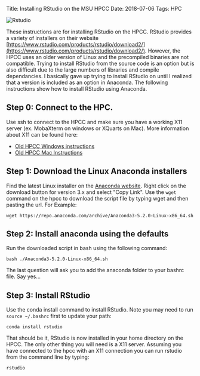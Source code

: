 Title: Installing RStudio on the MSU HPCC
Date: 2018-07-06
Tags: HPC

![Rstudio](www.rstudio.com/wp-content/uploads/2016/09/RStudio-Logo-Blue-Gray-250.png)

These instructions are for installing RStudio on the HPCC. RStudio provides a variety of installers on their website [https://www.rstudio.com/products/rstudio/download2/](https://www.rstudio.com/products/rstudio/download2/). However, the HPCC uses an older version of Linux and the precompiled binaries are not compatible.  Trying to install RStudio from the source code is an option but is also difficult due to the large numbers of libraries and compile dependancies.  I basically gave up trying to install RStudio on until I realized that a version is included as an option in Anaconda.  The following instructions show how to install RStudio using Anaconda.

## **Step 0:** Connect to the HPC.
Use ssh to connect to the HPCC and make sure you have a working X11 server (ex. MobaXterm on windows or XQuarts on Mac).  More information about X11 can be found here:

 - [Old HPCC Windows instructions](//wiki.hpcc.msu.edu/display/hpccdocs/Installing+an+X-server+on+Windows)
 - [Old HPCC Mac Instructions](https://wiki.hpcc.msu.edu/display/hpccdocs/Installing+an+X-server++for+Macs)

## **Step 1:** Download the Linux Anaconda installers

Find the latest Linux installer on the [Anaconda website](//www.anaconda.com/download/#linux). Right click on the download button for version 3.x and select "Copy Link". Use the ```wget``` command on the hpcc to download the script file by typing wget and then pasting the url. For Example:

```
wget https://repo.anaconda.com/archive/Anaconda3-5.2.0-Linux-x86_64.sh
```

## **Step 2:** Install anaconda using the defaults
Run the downloaded script in bash using the following command:

```
bash ./Anaconda3-5.2.0-Linux-x86_64.sh
```

The last question will ask you to add the anaconda folder to your bashrc file. Say yes...

## **Step 3:** Install RStudio

Use the conda install command to install RStudio.  Note you may need to run ```source ~/.bashrc``` first to update your path:

```
conda install rstudio
```

That should be it, RStudio is now installed in your home directory on the HPCC.  The only other thing you will need is a X11 server.  Assuming you have connected to the hpcc with an X11 connection you can run rstudio from the command line by typing:

```
rstudio
```
